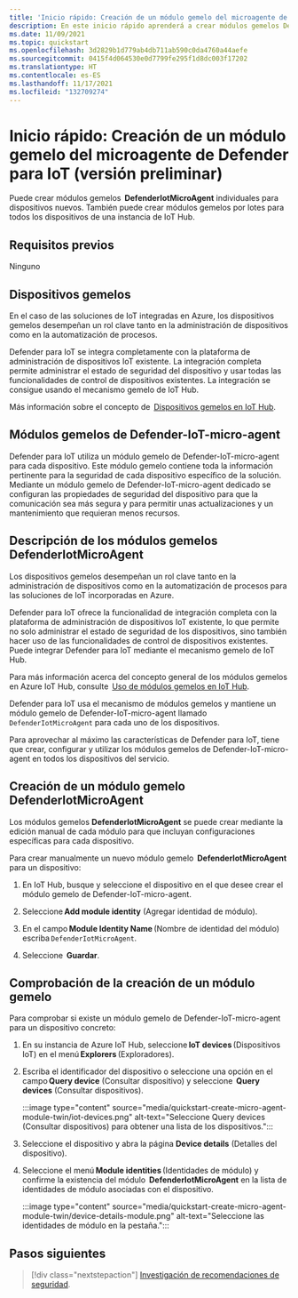 ```yaml
---
title: 'Inicio rápido: Creación de un módulo gemelo del microagente de Defender para IoT (versión preliminar)'
description: En este inicio rápido aprenderá a crear módulos gemelos DefenderIotMicroAgent individuales para dispositivos nuevos.
ms.date: 11/09/2021
ms.topic: quickstart
ms.openlocfilehash: 3d2829b1d779ab4db711ab590c0da4760a44aefe
ms.sourcegitcommit: 0415f4d064530e0d7799fe295f1d8dc003f17202
ms.translationtype: HT
ms.contentlocale: es-ES
ms.lasthandoff: 11/17/2021
ms.locfileid: "132709274"
---
```

# <a name="quickstart-create-a-defender-for-iot-micro-agent-module-twin-preview"></a>Inicio rápido: Creación de un módulo gemelo del microagente de Defender para IoT (versión preliminar)

Puede crear módulos gemelos  **DefenderIotMicroAgent** individuales para dispositivos nuevos. También puede crear módulos gemelos por lotes para todos los dispositivos de una instancia de IoT Hub. 

## <a name="prerequisites"></a>Requisitos previos

Ninguno

## <a name="device-twins"></a>Dispositivos gemelos 

En el caso de las soluciones de IoT integradas en Azure, los dispositivos gemelos desempeñan un rol clave tanto en la administración de dispositivos como en la automatización de procesos. 

Defender para IoT se integra completamente con la plataforma de administración de dispositivos IoT existente. La integración completa permite administrar el estado de seguridad del dispositivo y usar todas las funcionalidades de control de dispositivos existentes. La integración se consigue usando el mecanismo gemelo de IoT Hub. 

Más información sobre el concepto de  [Dispositivos gemelos en IoT Hub](../../iot-hub/iot-hub-devguide-device-twins.md). 

## <a name="defender-iot-micro-agent-twins"></a>Módulos gemelos de Defender-IoT-micro-agent 

Defender para IoT utiliza un módulo gemelo de Defender-IoT-micro-agent para cada dispositivo. Este módulo gemelo contiene toda la información pertinente para la seguridad de cada dispositivo específico de la solución. Mediante un módulo gemelo de Defender-IoT-micro-agent dedicado se configuran las propiedades de seguridad del dispositivo para que la comunicación sea más segura y para permitir unas actualizaciones y un mantenimiento que requieran menos recursos. 

## <a name="understanding-defenderiotmicroagent-module-twins"></a>Descripción de los módulos gemelos DefenderIotMicroAgent 

Los dispositivos gemelos desempeñan un rol clave tanto en la administración de dispositivos como en la automatización de procesos para las soluciones de IoT incorporadas en Azure.

Defender para IoT ofrece la funcionalidad de integración completa con la plataforma de administración de dispositivos IoT existente, lo que permite no solo administrar el estado de seguridad de los dispositivos, sino también hacer uso de las funcionalidades de control de dispositivos existentes. Puede integrar Defender para IoT mediante el mecanismo gemelo de IoT Hub.  

Para más información acerca del concepto general de los módulos gemelos en Azure IoT Hub, consulte  [Uso de módulos gemelos en IoT Hub](../../iot-hub/iot-hub-devguide-module-twins.md).

Defender para IoT usa el mecanismo de módulos gemelos y mantiene un módulo gemelo de Defender-IoT-micro-agent llamado `DefenderIotMicroAgent` para cada uno de los dispositivos. 

Para aprovechar al máximo las características de Defender para IoT, tiene que crear, configurar y utilizar los módulos gemelos de Defender-IoT-micro-agent en todos los dispositivos del servicio. 

## <a name="create-defenderiotmicroagent-module-twin"></a>Creación de un módulo gemelo DefenderIotMicroAgent 

Los módulos gemelos **DefenderIotMicroAgent** se puede crear mediante la edición manual de cada módulo para que incluyan configuraciones específicas para cada dispositivo. 

Para crear manualmente un nuevo módulo gemelo  **DefenderIotMicroAgent** para un dispositivo: 

1. En IoT Hub, busque y seleccione el dispositivo en el que desee crear el módulo gemelo de Defender-IoT-micro-agent. 

1. Seleccione **Add module identity** (Agregar identidad de módulo). 

1. En el campo **Module Identity Name** (Nombre de identidad del módulo) escriba `DefenderIotMicroAgent`. 

1. Seleccione  **Guardar**. 

## <a name="verify-the-creation-of-a-module-twin"></a>Comprobación de la creación de un módulo gemelo 

Para comprobar si existe un módulo gemelo de Defender-IoT-micro-agent para un dispositivo concreto: 

1. En su instancia de Azure IoT Hub, seleccione **IoT devices** (Dispositivos IoT) en el menú **Explorers** (Exploradores). 

1. Escriba el identificador del dispositivo o seleccione una opción en el campo **Query device** (Consultar dispositivo) y seleccione  **Query devices** (Consultar dispositivos).  

    :::image type="content" source="media/quickstart-create-micro-agent-module-twin/iot-devices.png" alt-text="Seleccione Query devices (Consultar dispositivos) para obtener una lista de los dispositivos.":::

1. Seleccione el dispositivo y abra la página **Device details** (Detalles del dispositivo). 

1. Seleccione el menú **Module identities** (Identidades de módulo) y confirme la existencia del módulo  **DefenderIotMicroAgent** en la lista de identidades de módulo asociadas con el dispositivo.  

    :::image type="content" source="media/quickstart-create-micro-agent-module-twin/device-details-module.png" alt-text="Seleccione las identidades de módulo en la pestaña.":::

## <a name="next-steps"></a>Pasos siguientes 

> [!div class="nextstepaction"]
> [Investigación de recomendaciones de seguridad](quickstart-investigate-security-recommendations.md).
